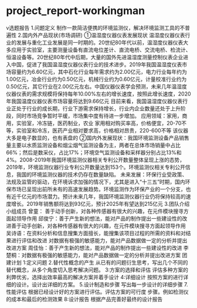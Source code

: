 # project_report-workingman

v选题报告
1.问题定义
制作一款简洁便携的环境监测仪，解决环境监测工具的不普遍性
2.国内外产品现状(市场调研)
①温湿度仪器仪表发展现状
温湿度仪器仪表行业的发展与重化工业发展是同一时期的。20世纪80年代以前，温湿度仪器仪表大多应用于实验室，主要测量设备有直流电位差计、直流电桥、交流电桥、检流计、恒温设备等。20世纪80年代中后期，大量的国外先进温湿度测量控制仪表企业进入中国，促进了我国温湿度仪器仪表行业的技术进步。2019年我国温湿度仪表市场容量约为6.60亿元，其中石化行业每年需求约为2.00亿元，电力行业每年约为1.00亿元，冶金行业约为0.50亿元，机械行业约为0.60亿元，计量校准行业约为0.50亿元，其它行业在2.00亿元左右。中国仪器仪表学会预测，未来几年温湿度仪器仪表的需求规模将保持每年10.00%左右的增长速度，按照此增长速度，2020年我国温度仪器仪表市场容量将达到9.66亿元
目前来看，我国温湿度仪器仪表行业正处于行业的成长期，行业下游需求保持增长，行业内企业数量还处于上升阶段，同时市场竞争暂时平缓，市场集中度有待进一步增加。
应用领域：家用，商用，实验室，冷冻链，医药制业，农业
家用相对购买率高，价格便宜，20-70不等，实验室和冷冻，医药产业相对要求高，价格相对昂贵，220-600不等
该仪器大多是电子数显的，也有表盘的
②国内外发展现状：我国环境监测设备产品销售量主要以水质监测设备和烟尘烟气监测设备为主，两者在总体市场销量中占比66%；然后是数采仪，占比17%；环境空气监测设备和采样器分别占比13%和4%。2008-2019年我国环境监测仪器相关专利公开数量整体呈现上涨的态势，2019年，环境监测仪器行业专利公开数量达到153个。环境监测仪相关专利公开信息，我国的环境监测仪器的技术仍存在数量缺陷。
未来发展：环保行业受政策、法规及监管的驱动，在环境诉求加强的情况下，尤其是进入“十三五”时期，国内环保市场已呈现出前所未有的高速发展趋势。环境监测作为环保产业的一个分支，也有近千亿元的市场潜力。预计未来几年，我国环境监测仪器行业仍将保持较高的速度增长。2019年销售额将达到93亿元，预计2025年有望达到215亿元
3.团队介绍
小组成员
曾童：  善于动手创新，对各种传感器有很大的兴趣，在元件模块搜寻方面起领导作用
邱俊宁：善于产生新的想法，能对产品的制作提出一些建设性的改进善于动手创新，对各种传感器有很大的兴趣，在元件模块搜寻方面起领导作用
吴诗语：在资料分析和信息搜集方面擅长，能搜集该项目过程的所需的资料和对结果进行评估和改进 对数据有极强的敏感能力，能对产品数据做一定的分析并提出改进方案
周佳怡：善于产生新的想法，能对产品的制作提出一些建设性的改进
李楚桐：对数据有极强的敏感能力，能对产品数据做一定的分析并提出改进方案
团建计划
1:定义问题
2.替代性概念的产生
从已有的问题衍生思考，写出几个不同的替代概念，从多个角度切入思考解决问题。
3:方案的选择和评估
评估多种方案的利弊优劣，选择出效率最高的解决方案并着手设计
4:详细设计
按照方案的进行详细的设计。设计出详细的方案。
5.设计制造和步骤
写出每一步设计的详细步骤
7.性能评估
根据已经设计好的方案进行评估。评估方案的可行度 步骤。例如检测仪的成本和最后的检测效果
8:设计报告
根据产品完善好最终的设计报告